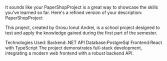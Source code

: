 It sounds like your PaperShopProject is a great way to showcase the skills you've learned so far. Here's a refined version of your description:
PaperShopProject

This project, created by Grosu Ionut Andrei, is a school project designed to test and apply the knowledge gained during the first part of the semester.

Technologies Used:
Backend:.NET API
Database:PostgreSql 
Frontend:React with TypeScript
The project demonstrates full-stack development, integrating a modern web frontend with a robust backend API.
